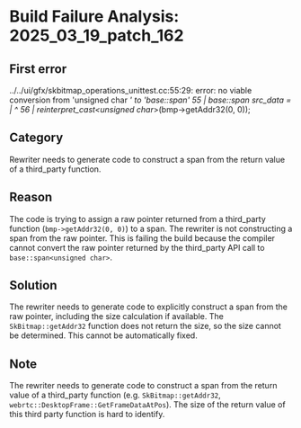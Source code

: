 # Build Failure Analysis: 2025_03_19_patch_162

## First error

../../ui/gfx/skbitmap_operations_unittest.cc:55:29: error: no viable conversion from 'unsigned char *' to 'base::span<unsigned char>'
   55 |   base::span<unsigned char> src_data =
      |                             ^
   56 |       reinterpret_cast<unsigned char*>(bmp->getAddr32(0, 0));

## Category
Rewriter needs to generate code to construct a span from the return value of a third_party function.

## Reason
The code is trying to assign a raw pointer returned from a third_party function (`bmp->getAddr32(0, 0)`) to a span. The rewriter is not constructing a span from the raw pointer. This is failing the build because the compiler cannot convert the raw pointer returned by the third_party API call to `base::span<unsigned char>`.

## Solution
The rewriter needs to generate code to explicitly construct a span from the raw pointer, including the size calculation if available. The `SkBitmap::getAddr32` function does not return the size, so the size cannot be determined. This cannot be automatically fixed.

## Note
The rewriter needs to generate code to construct a span from the return value of a third_party function (e.g. `SkBitmap::getAddr32`, `webrtc::DesktopFrame::GetFrameDataAtPos`). The size of the return value of this third party function is hard to identify.
